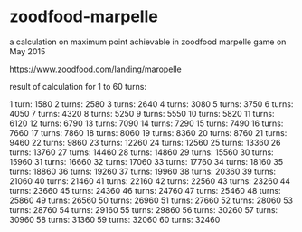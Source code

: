 # zoodfood-marpelle
a calculation on maximum point achievable in zoodfood marpelle game on May 2015

https://www.zoodfood.com/landing/maropelle

result of calculation for 1 to 60 turns:

1 turn: 1580
2 turns: 2580
3 turns: 2640
4 turns: 3080
5 turns: 3750
6 turns: 4050
7 turns: 4320
8 turns: 5250
9 turns: 5550
10 turns: 5820
11 turns: 6120
12 turns: 6790
13 turns: 7090
14 turns: 7290
15 turns: 7490
16 turns: 7660
17 turns: 7860
18 turns: 8060
19 turns: 8360
20 turns: 8760
21 turns: 9460
22 turns: 9860
23 turns: 12260
24 turns: 12560
25 turns: 13360
26 turns: 13760
27 turns: 14460
28 turns: 14860
29 turns: 15560
30 turns: 15960
31 turns: 16660
32 turns: 17060
33 turns: 17760
34 turns: 18160
35 turns: 18860
36 turns: 19260
37 turns: 19960
38 turns: 20360
39 turns: 21060
40 turns: 21460
41 turns: 22160
42 turns: 22560
43 turns: 23260
44 turns: 23660
45 turns: 24360
46 turns: 24760
47 turns: 25460
48 turns: 25860
49 turns: 26560
50 turns: 26960
51 turns: 27660
52 turns: 28060
53 turns: 28760
54 turns: 29160
55 turns: 29860
56 turns: 30260
57 turns: 30960
58 turns: 31360
59 turns: 32060
60 turns: 32460
